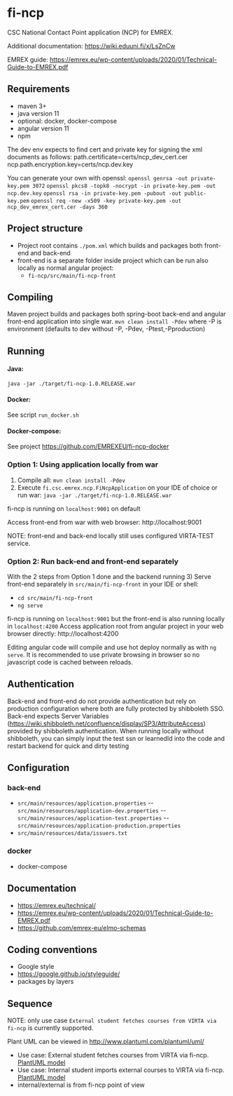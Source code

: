 # fi-ncp
CSC National Contact Point application (NCP) for EMREX.

Additional documentation: https://wiki.eduuni.fi/x/LsZnCw

EMREX guide: https://emrex.eu/wp-content/uploads/2020/01/Technical-Guide-to-EMREX.pdf

## Requirements
- maven 3+
- java version 11
- optional: docker, docker-compose
- angular version 11
- npm

The dev env expects to find cert and private key for signing the xml documents as follows:
path.certificate=certs/ncp_dev_cert.cer
ncp.path.encryption.key=certs/ncp.dev.key

You can generate your own with openssl:
`openssl genrsa -out private-key.pem 3072`
`openssl pkcs8 -topk8 -nocrypt -in private-key.pem -out ncp.dev.key`
`openssl rsa -in private-key.pem -pubout -out public-key.pem`
`openssl req -new -x509 -key private-key.pem -out ncp_dev_emrex_cert.cer -days 360`


## Project structure
- Project root contains `./pom.xml` which builds and packages both front-end and back-end
- front-end is a separate folder inside project which can be run also locally as normal angular
  project:
  - `fi-ncp/src/main/fi-ncp-front`

## Compiling
Maven project builds and packages both spring-boot back-end and angular front-end application
into single war.
`mvn clean install -Pdev`
where -P is environment (defaults to dev without -P, -Pdev, -Ptest,-Pproduction)

## Running

#### Java:
`java -jar ./target/fi-ncp-1.0.RELEASE.war`

#### Docker:
See script `run_docker.sh`

#### Docker-compose:
See project https://github.com/EMREXEU/fi-ncp-docker

### Option 1: Using application locally from war
1) Compile all: `mvn clean install -Pdev`
2) Execute `fi.csc.emrex.ncp.FiNcpApplication` on your IDE of choice or run war: `java -jar ./target/fi-ncp-1.0.RELEASE.war`

fi-ncp is running on `localhost:9001` on default

Access front-end from war with web browser: http://localhost:9001

NOTE: front-end and back-end locally still uses configured VIRTA-TEST service.

### Option 2: Run back-end and front-end separately
With the 2 steps from Option 1 done and the backend running
3) Serve front-end separately in `src/main/fi-ncp-front` in your IDE or shell:
   - `cd src/main/fi-ncp-front`
   - `ng serve`

fi-ncp is running on `localhost:9001` but the front-end is also running locally in
`localhost:4200`
Access application root from angular project in your web browser directly: http://localhost:4200

Editing angular code will compile and use hot deploy normally as with `ng serve`. It is
recommended to use private browsing in browser so no javascript code is cached between reloads.

## Authentication
Back-end and front-end do not provide authentication but rely on production configuration where both
are fully protected by shibboleth SSO. Back-end expects Server Variables (https://wiki.shibboleth.net/confluence/display/SP3/AttributeAccess) provided by
shibboleth authentication. When running locally without shibboleth, you can simply input the test ssn or learnedId into the code and restart backend for quick and dirty testing

## Configuration

### back-end
 - `src/main/resources/application.properties`
 -- `src/main/resources/application-dev.properties`
 -- `src/main/resources/application-test.properties`
 -- `src/main/resources/application-production.properties`
 - `src/main/resources/data/issuers.txt`

### docker
- docker-compose

## Documentation
- https://emrex.eu/technical/
- https://emrex.eu/wp-content/uploads/2020/01/Technical-Guide-to-EMREX.pdf
- https://github.com/emrex-eu/elmo-schemas

## Coding conventions
- Google style
- https://google.github.io/styleguide/
- packages by layers

## Sequence
NOTE: only use case `External student fetches courses from VIRTA via fi-ncp` is currently supported.

Plant UML can be viewed in  http://www.plantuml.com/plantuml/uml/

- Use case: External student fetches courses from VIRTA via fi-ncp.
 [PlantUML model](./sequence_student_fetches_courses_from_virta.puml)
- Use case: Internal student imports external courses to VIRTA via fi-ncp.
 [PlantUML model](./sequence_student_imports_external_courses_to_virta.puml)
- internal/external is from fi-ncp point of view
